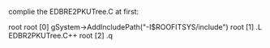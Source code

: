 complie the EDBRE2PKUTree.C at first:

root
root [0] gSystem->AddIncludePath("-I$ROOFITSYS/include")
root [1] .L EDBR2PKUTree.C++
root [2] .q
